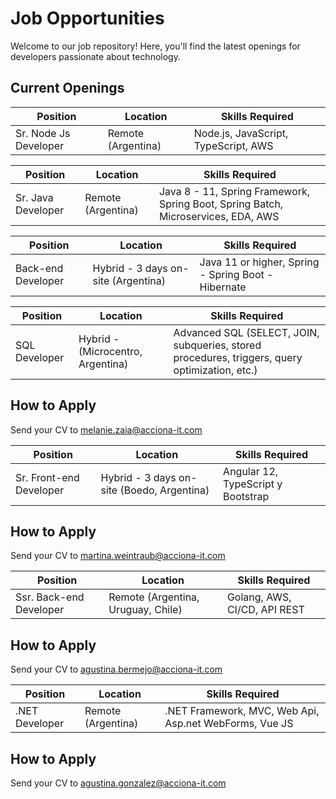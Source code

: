 # Job Opportunities
Welcome to our job repository! Here, you'll find the latest openings for developers passionate about technology.

## Current Openings

| Position       | Location           | Skills Required                          |
|----------------|--------------------|------------------------------------------|
| Sr. Node Js Developer   | Remote (Argentina) | Node.js, JavaScript, TypeScript, AWS |


| Position       | Location           | Skills Required                          |
|----------------|--------------------|------------------------------------------|
| Sr. Java Developer   | Remote (Argentina) | Java 8 - 11, Spring Framework, Spring Boot, Spring Batch, Microservices, EDA, AWS|


| Position       | Location           | Skills Required                          |
|----------------|--------------------|------------------------------------------|
| Back-end Developer   | Hybrid - 3 days on-site (Argentina) |Java 11 or higher, Spring - Spring Boot - Hibernate|



| Position       | Location           | Skills Required                          |
|----------------|--------------------|------------------------------------------|
|SQL Developer   | Hybrid - (Microcentro, Argentina) |Advanced SQL (SELECT, JOIN, subqueries, stored procedures, triggers, query optimization, etc.)|


## How to Apply
Send your CV to [melanie.zaia@acciona-it.com](mailto:melanie.zaia@acciona-it.com)




| Position       | Location           | Skills Required                          |
|----------------|--------------------|------------------------------------------|
| Sr. Front-end Developer   | Hybrid - 3 days on-site (Boedo, Argentina) | Angular 12, TypeScript y Bootstrap|

## How to Apply
Send your CV to [martina.weintraub@acciona-it.com](mailto:martina.weintraub@acciona-it.com)






| Position       | Location           | Skills Required                          |
|----------------|--------------------|------------------------------------------|
| Ssr. Back-end Developer   | Remote (Argentina, Uruguay, Chile)|Golang, AWS, CI/CD, API REST|

## How to Apply
Send your CV to [agustina.bermejo@acciona-it.com](mailto:agustina.bermejo@acciona-it.com)




| Position       | Location           | Skills Required                          |
|----------------|--------------------|------------------------------------------|
| .NET Developer   | Remote (Argentina)| .NET Framework, MVC, Web Api, Asp.net WebForms, Vue JS|

## How to Apply
Send your CV to [agustina.gonzalez@acciona-it.com](mailto:agustina.gonzalez@acciona-it.com)



